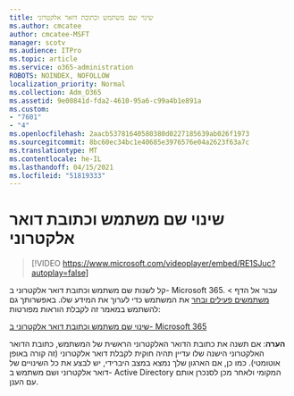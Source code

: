 ```yaml
---
title: שינוי שם משתמש וכתובת דואר אלקטרוני
ms.author: cmcatee
author: cmcatee-MSFT
manager: scotv
ms.audience: ITPro
ms.topic: article
ms.service: o365-administration
ROBOTS: NOINDEX, NOFOLLOW
localization_priority: Normal
ms.collection: Adm_O365
ms.assetid: 9e00841d-fda2-4610-95a6-c99a4b1e891a
ms.custom:
- "7601"
- "4"
ms.openlocfilehash: 2aacb53781640580380d0227185639ab026f1973
ms.sourcegitcommit: 8bc60ec34bc1e40685e3976576e04a2623f63a7c
ms.translationtype: MT
ms.contentlocale: he-IL
ms.lasthandoff: 04/15/2021
ms.locfileid: "51819333"
---
```

# <a name="change-a-users-name-and-email-address"></a>שינוי שם משתמש וכתובת דואר אלקטרוני

> [!VIDEO https://www.microsoft.com/videoplayer/embed/RE1SJuc?autoplay=false]

קל לשנות שם משתמש וכתובת דואר אלקטרוני ב- Microsoft 365. עבור אל  הדף \> [משתמשים פעילים ובחר](https://go.microsoft.com/fwlink/p/?linkid=834822) את המשתמש כדי לערוך את המידע שלו. באפשרותך גם להשתמש במאמר זה לקבלת הוראות מפורטות:
  
[שינוי שם משתמש וכתובת דואר אלקטרוני ב- Microsoft 365](https://docs.microsoft.com/microsoft-365/admin/add-users/change-a-user-name-and-email-address)
  
 **הערה**: אם תשנה את כתובת הדואר האלקטרוני הראשית של המשתמש, כתובת הדואר האלקטרוני הישנה שלו עדיין תהיה חוקית לקבלת דואר אלקטרוני (זה קורה באופן אוטומטי). כמו כן, אם הארגון שלך נמצא במצב היברידי, יש לבצע את כל השינויים של דואר אלקטרוני ושם משתמש ב- Active Directory המקומי ולאחר מכן לסנכרן אותם עם הענן.